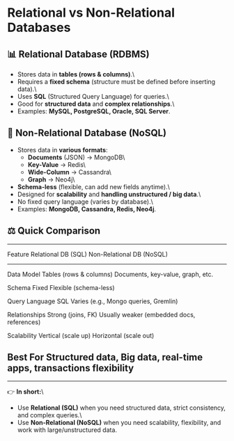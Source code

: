 # Relational vs Non-Relational Databases

## 📊 Relational Database (RDBMS)

-   Stores data in **tables (rows & columns)**.\
-   Requires a **fixed schema** (structure must be defined before
    inserting data).\
-   Uses **SQL** (Structured Query Language) for queries.\
-   Good for **structured data** and **complex relationships**.\
-   Examples: **MySQL, PostgreSQL, Oracle, SQL Server**.

## 📂 Non-Relational Database (NoSQL)

-   Stores data in **various formats**:
    -   **Documents** (JSON) → MongoDB\
    -   **Key-Value** → Redis\
    -   **Wide-Column** → Cassandra\
    -   **Graph** → Neo4j\
-   **Schema-less** (flexible, can add new fields anytime).\
-   Designed for **scalability** and **handling unstructured / big
    data**.\
-   No fixed query language (varies by database).\
-   Examples: **MongoDB, Cassandra, Redis, Neo4j**.

## ⚖️ Quick Comparison

  ------------------------------------------------------------------------
  Feature              Relational DB (SQL)      Non-Relational DB (NoSQL)
  -------------------- ------------------------ --------------------------
  Data Model           Tables (rows & columns)  Documents, key-value,
                                                graph, etc.

  Schema               Fixed                    Flexible (schema-less)

  Query Language       SQL                      Varies (e.g., Mongo
                                                queries, Gremlin)

  Relationships        Strong (joins, FK)       Usually weaker (embedded
                                                docs, references)

  Scalability          Vertical (scale up)      Horizontal (scale out)

  Best For             Structured data,         Big data, real-time apps,
                       transactions             flexibility
  ------------------------------------------------------------------------

------------------------------------------------------------------------

👉 **In short:**\
- Use **Relational (SQL)** when you need structured data, strict
consistency, and complex queries.\
- Use **Non-Relational (NoSQL)** when you need scalability, flexibility,
and work with large/unstructured data.
